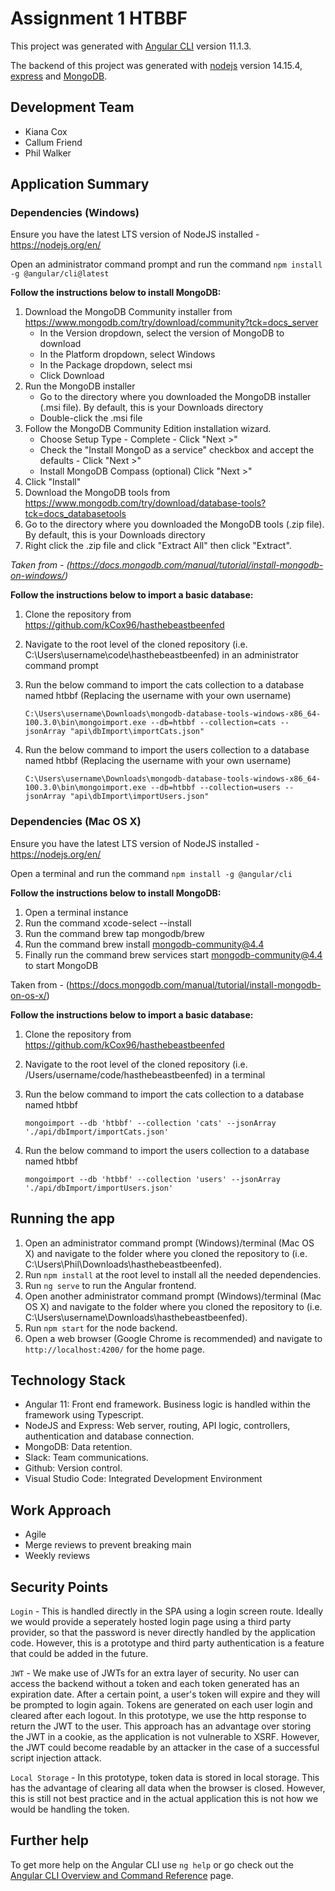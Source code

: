 # Assignment 1 HTBBF

This project was generated with [Angular CLI](https://github.com/angular/angular-cli) version 11.1.3.

The backend of this project was generated with [nodejs](https://nodejs.org/en/) version 14.15.4, [express](https://expressjs.com/) and [MongoDB](https://www.mongodb.com/).

## Development Team

- Kiana Cox
- Callum Friend
- Phil Walker

## Application Summary

### Dependencies (Windows)

Ensure you have the latest LTS version of NodeJS installed - https://nodejs.org/en/

Open an administrator command prompt and run the command `npm install -g @angular/cli@latest`

**Follow the instructions below to install MongoDB:**

1. Download the MongoDB Community installer from https://www.mongodb.com/try/download/community?tck=docs_server
   - In the Version dropdown, select the version of MongoDB to download
   - In the Platform dropdown, select Windows
   - In the Package dropdown, select msi
   - Click Download
2. Run the MongoDB installer
   - Go to the directory where you downloaded the MongoDB installer (.msi file). By default, this is your Downloads directory
   - Double-click the .msi file
3. Follow the MongoDB Community Edition installation wizard.
   - Choose Setup Type - Complete - Click "Next >"
   - Check the "Install MongoD as a service" checkbox and accept the defaults - Click "Next >"
   - Install MongoDB Compass (optional) Click "Next >"
4. Click "Install"
5. Download the MongoDB tools from https://www.mongodb.com/try/download/database-tools?tck=docs_databasetools
6.  Go to the directory where you downloaded the MongoDB tools (.zip file). By default, this is your Downloads directory
7.  Right click the .zip file and click "Extract All" then click "Extract".

_Taken from - (https://docs.mongodb.com/manual/tutorial/install-mongodb-on-windows/)_

**Follow the instructions below to import a basic database:**

1. Clone the repository from https://github.com/kCox96/hasthebeastbeenfed
2. Navigate to the root level of the cloned repository (i.e. C:\Users\username\code\hasthebeastbeenfed) in an administrator command prompt
3. Run the below command to import the cats collection to a database named htbbf (Replacing the username with your own username)

   `C:\Users\username\Downloads\mongodb-database-tools-windows-x86_64-100.3.0\bin\mongoimport.exe --db=htbbf --collection=cats --jsonArray "api\dbImport\importCats.json"`

4. Run the below command to import the users collection to a database named htbbf (Replacing the username with your own username)

   `C:\Users\username\Downloads\mongodb-database-tools-windows-x86_64-100.3.0\bin\mongoimport.exe --db=htbbf --collection=users --jsonArray "api\dbImport\importUsers.json"`

### Dependencies (Mac OS X)

Ensure you have the latest LTS version of NodeJS installed - https://nodejs.org/en/

Open a terminal and run the command `npm install -g @angular/cli`

**Follow the instructions below to install MongoDB:**

1. Open a terminal instance
2. Run the command xcode-select --install
3. Run the command brew tap mongodb/brew
4. Run the command brew install mongodb-community@4.4
5. Finally run the command brew services start mongodb-community@4.4 to start MongoDB

Taken from - (https://docs.mongodb.com/manual/tutorial/install-mongodb-on-os-x/)

**Follow the instructions below to import a basic database:**

1. Clone the repository from https://github.com/kCox96/hasthebeastbeenfed
2. Navigate to the root level of the cloned repository (i.e. /Users/username/code/hasthebeastbeenfed) in a terminal
3. Run the below command to import the cats collection to a database named htbbf

   `mongoimport --db 'htbbf' --collection 'cats' --jsonArray './api/dbImport/importCats.json'`

4. Run the below command to import the users collection to a database named htbbf

   `mongoimport --db 'htbbf' --collection 'users' --jsonArray './api/dbImport/importUsers.json'`

## Running the app

1. Open an administrator command prompt (Windows)/terminal (Mac OS X) and navigate to the folder where you cloned the repository to (i.e. C:\Users\Phil\Downloads\hasthebeastbeenfed).
2. Run `npm install` at the root level to install all the needed dependencies.
3. Run `ng serve` to run the Angular frontend.
4. Open another administrator command prompt (Windows)/terminal (Mac OS X) and navigate to the folder where you cloned the repository to (i.e. C:\Users\username\Downloads\hasthebeastbeenfed).
5. Run `npm start` for the node backend.
6. Open a web browser (Google Chrome is recommended) and navigate to `http://localhost:4200/` for the home page.

## Technology Stack

- Angular 11: Front end framework. Business logic is handled within the framework using Typescript.
- NodeJS and Express: Web server, routing, API logic, controllers, authentication and database connection.
- MongoDB: Data retention.
- Slack: Team communications.
- Github: Version control.
- Visual Studio Code: Integrated Development Environment

## Work Approach

- Agile
- Merge reviews to prevent breaking main
- Weekly reviews

## Security Points

`Login` - This is handled directly in the SPA using a login screen route. Ideally we would provide a seperately hosted login page using a third party provider, so that the password is never directly handled by the application code. However, this is a prototype and third party authentication is a feature that could be added in the future.

`JWT` - We make use of JWTs for an extra layer of security. No user can access the backend without a token and each token generated has an expiration date. After a certain point, a user's token will expire and they will be prompted to login again. Tokens are generated on each user login and cleared after each logout. In this prototype, we use the http response to return the JWT to the user. This approach has an advantage over storing the JWT in a cookie, as the application is not vulnerable to XSRF. However, the JWT could become readable by an attacker in the case of a successful script injection attack.

`Local Storage` - In this prototype, token data is stored in local storage. This has the advantage of clearing all data when the browser is closed. However, this is still not best practice and in the actual application this is not how we would be handling the token.

## Further help

To get more help on the Angular CLI use `ng help` or go check out the [Angular CLI Overview and Command Reference](https://angular.io/cli) page.
